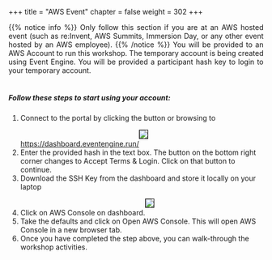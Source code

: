 +++
title = "AWS Event"
chapter = false
weight = 302
+++

<div style="text-align: justify">
  {{% notice info %}}
  Only follow this section if you are at an AWS hosted event (such as re:Invent, AWS Summits, Immersion Day, or any other event hosted by an AWS employee).
  {{% /notice %}}
  You will be provided to an AWS Account to run this workshop. The temporary account is being created using Event Engine. You will be provided a participant hash key to login to your temporary account.<br/><br/>
</div>
<div style="text-align: left">
  <h5>Follow these steps to start using your account:</h5>
  <ol>
    <li>Connect to the portal by clicking the button or browsing to <a href="https://dashboard.eventengine.run/">https://dashboard.eventengine.run/</a><img src="/images/ee.png" style="margin:15px 0px; border:1px solid black"/></li>
    <li>Enter the provided hash in the text box. The button on the bottom right corner changes to Accept Terms & Login. Click on that button to continue.</li>
    <li>Download the SSH Key from the dashboard and store it locally on your laptop</li>
    <li>Click on AWS Console on dashboard.<img src="/images/ee2.png" style="margin:15px 0px; border:1px solid black"/></li>
    <li>Take the defaults and click on Open AWS Console. This will open AWS Console in a new browser tab.</li>
    <li>Once you have completed the step above, you can walk-through the workshop activities.</li>
  </ol>
</div>